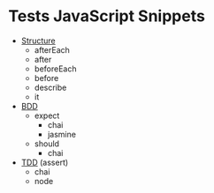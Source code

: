 # Tests JavaScript Snippets

- [Structure](structure/)
  - afterEach
  - after
  - beforeEach
  - before
  - describe
  - it
- [BDD](bdd/)
  - expect
    - chai
    - jasmine
  - should
    - chai
- [TDD](tdd/) (assert)
  - chai
  - node
